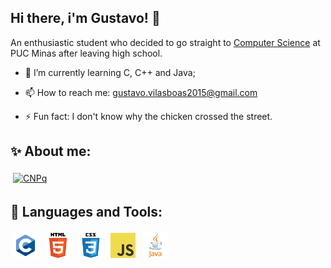 ## Hi there, i'm **Gustavo**! 👋
An enthusiastic student who decided to go straight to [Computer Science](https://pucpcaldas.br/curso.php?id=55) at PUC Minas after leaving high school.

- 🌱 I’m currently learning C, C++ and Java;

- 📫 How to reach me: [gustavo.vilasboas2015@gmail.com](mailto:gustavo.vilasboas2015@gmail.com)

- ⚡ Fun fact: I don't know why the chicken crossed the street.

  

## ✨ About me:

<p align="left">
<a href="http://lattes.cnpq.br/5824922232238419"><img src="https://cloud.githubusercontent.com/assets/829487/19294883/ecba2708-9006-11e6-86c7-b467305cc88b.png" alt="CNPq" height="40" style="vertical-align:top; margin:4px"></a>
</p>



## 🧰 Languages and Tools:
<p align="left">
<a href="https://www.cprogramming.com/"><img src="https://raw.githubusercontent.com/github/explore/80688e429a7d4ef2fca1e82350fe8e3517d3494d/topics/c/c.png" alt="C and C++" height="40" style="vertical-align:top; margin:4px"></a>
<a href="https://www.w3.org/html/"><img src="https://raw.githubusercontent.com/github/explore/80688e429a7d4ef2fca1e82350fe8e3517d3494d/topics/html/html.png" alt="HTML" height="40" style="vertical-align:top; margin:4px"></a>
<a href="https://www.w3schools.com/css/"><img src="https://raw.githubusercontent.com/github/explore/80688e429a7d4ef2fca1e82350fe8e3517d3494d/topics/css/css.png" alt="CSS" height="40" style="vertical-align:top; margin:4px"></a>
<a href="https://developer.mozilla.org/en-US/docs/Web/JavaScript"><img src="https://raw.githubusercontent.com/github/explore/80688e429a7d4ef2fca1e82350fe8e3517d3494d/topics/javascript/javascript.png" alt="Javascript" height="40" style="vertical-align:top; margin:4px"></a>
<a href="https://www.java.com/pt-BR/"><img src="https://raw.githubusercontent.com/github/explore/80688e429a7d4ef2fca1e82350fe8e3517d3494d/topics/java/java.png" alt="Java" height="40" style="vertical-align:top; margin:4px">
</p></a>

  


